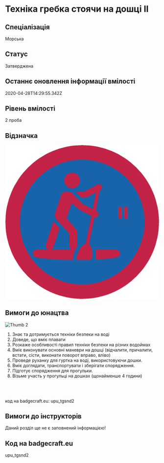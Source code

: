 # Техніка гребка стоячи на дошці ІІ

## Спеціалізація

Морська

## Статус

Затверджена

## Останнє оновлення інформації вмілості

2020-04-28T14:29:55.342Z

## Рівень вмілості

2 проба

## Відзначка

![Відзначка](../images/Tekhnika_hrebka_stoiachy_na_doshtsi_II/______________2.jpg)

## Вимоги до юнацтва

<img alt="Thumb               2" src="/uploads/textareas/bootsy/image/140/small_______________2.jpg"><br><ol><li>Знає та дотримується техніки безпеки на воді&nbsp;</li><li>Доведе, що вміє плавати&nbsp;</li><li>Розкаже особливості правил техніки безпеки на різних водоймах&nbsp;</li><li>Вміє виконувати основні маневри на дошці (відчалити, причалити, встати, сісти, виконати поворот вправо, вліво)&nbsp;</li><li>Проведе руханку для гуртка на воді, використовуючи дошки.&nbsp;</li><li>Вміє доглядати, транспортувати і зберігати спорядження.&nbsp;</li><li>Підготує спорядження для прогульки.</li><li>Візьме участь у прогульці на дошках (щонайменше 4 години)</li></ol><br><span><br><br></span>код на badgecraft.eu: upu_tgsnd2<br>

## Вимоги до інструкторів

Даний розділ ще не є заповнений інформацією!

## Код на badgecraft.eu

upu_tgsnd2